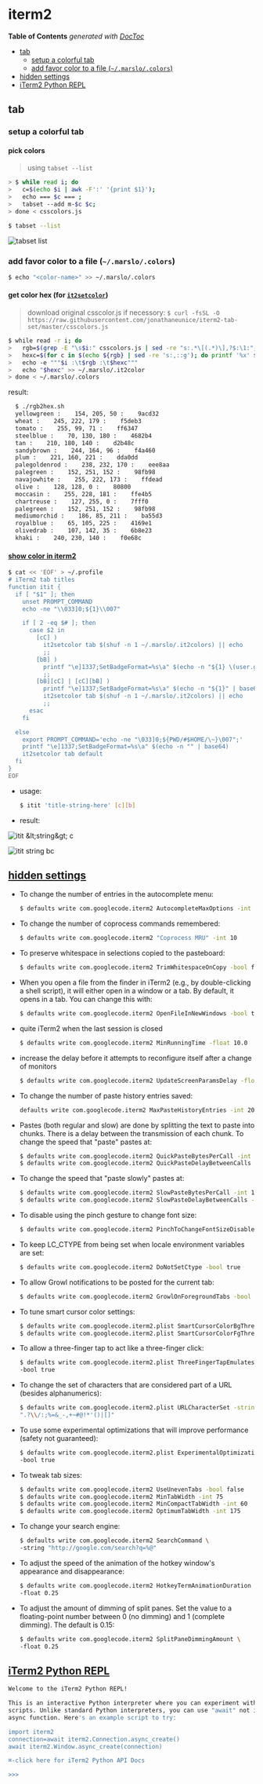 # iterm2

**Table of Contents** _generated with_ [_DocToc_](https://github.com/thlorenz/doctoc)

* [tab](iterm2.md#tab)
  * [setup a colorful tab](iterm2.md#setup-a-colorful-tab)
  * [add favor color to a file \(`~/.marslo/.colors`\)](iterm2.md#add-favor-color-to-a-file-marslocolors)
* [hidden settings](iterm2.md#hidden-settingshidden-settings)
* [iTerm2 Python REPL](iterm2.md#iterm2-python-repl)

## tab

### setup a colorful tab

#### pick colors

> using `tabset --list`

```bash
> $ while read i; do
>   c=$(echo $i | awk -F':' '{print $1}');
>   echo === $c === ;
>   tabset --add m-$c $c;
> done < csscolors.js

$ tabset --list
```

![tabset list](../.gitbook/assets/tabset-list-1.png)

### add favor color to a file \(`~/.marslo/.colors`\)

```bash
$ echo "<color-name>" >> ~/.marslo/.colors
```

#### get color hex \(for [`it2setcolor`](https://github.com/gnachman/iterm2-website/blob/master/source/utilities/it2setcolor)\)

> download original csscolor.js if necessory: `$ curl -fsSL -O https://raw.githubusercontent.com/jonathaneunice/iterm2-tab-set/master/csscolors.js`

```bash
$ while read -r i; do
>   rgb=$(grep -E "\s$i:" csscolors.js | sed -re "s:.*\[(.*)\],?$:\1:";)
>   hexc=$(for c in $(echo ${rgb} | sed -re 's:,::g'); do printf '%x' $c; done)
>   echo -e """$i :\t$rgb :\t$hexc"""
>   echo "$hexc" >> ~/.marslo/.it2color
> done < ~/.marslo/.colors
```

result:

```bash
  $ ./rgb2hex.sh
  yellowgreen :    154, 205, 50 :    9acd32
  wheat :    245, 222, 179 :    f5deb3
  tomato :    255, 99, 71 :    ff6347
  steelblue :    70, 130, 180 :    4682b4
  tan :    210, 180, 140 :    d2b48c
  sandybrown :    244, 164, 96 :    f4a460
  plum :    221, 160, 221 :    dda0dd
  palegoldenrod :    238, 232, 170 :    eee8aa
  palegreen :    152, 251, 152 :    98fb98
  navajowhite :    255, 222, 173 :    ffdead
  olive :    128, 128, 0 :    80800
  moccasin :    255, 228, 181 :    ffe4b5
  chartreuse :    127, 255, 0 :    7fff0
  palegreen :    152, 251, 152 :    98fb98
  mediumorchid :    186, 85, 211 :    ba55d3
  royalblue :    65, 105, 225 :    4169e1
  olivedrab :    107, 142, 35 :    6b8e23
  khaki :    240, 230, 140 :    f0e68c
```

#### [show color in iterm2](https://raw.githubusercontent.com/marslo/mylinux/master/confs/home/.marslo/.marslorc)

```bash
$ cat << 'EOF' > ~/.profile
# iTerm2 tab titles
function itit {
  if [ "$1" ]; then
    unset PROMPT_COMMAND
    echo -ne "\\033]0;${1}\\007"

    if [ 2 -eq $# ]; then
      case $2 in
        [cC] )
          it2setcolor tab $(shuf -n 1 ~/.marslo/.it2colors) || echo
          ;;
        [bB] )
          printf "\e]1337;SetBadgeFormat=%s\a" $(echo -n "${1} \(user.gitBranch)" | base64)
          ;;
        [bB][cC] | [cC][bB] )
          printf "\e]1337;SetBadgeFormat=%s\a" $(echo -n "${1}" | base64)
          it2setcolor tab $(shuf -n 1 ~/.marslo/.it2colors) || echo
          ;;
      esac
    fi

  else
    export PROMPT_COMMAND='echo -ne "\033]0;${PWD/#$HOME/\~}\007";'
    printf "\e]1337;SetBadgeFormat=%s\a" $(echo -n "" | base64)
    it2setcolor tab default
  fi
}
EOF
```

* usage:

  ```bash
  $ itit 'title-string-here' [c][b]
  ```

* result:

![itit &amp;lt;string&amp;gt; c](../.gitbook/assets/itit-c.png)

![itit string bc](../.gitbook/assets/itit-bc.png)

## [hidden settings](https://github.com/marslo/ibook/tree/36e2be3fe4dfa12af606519ff7a24987d37bd826/docs/tools/Hidden%20Settings/README.md)

* To change the number of entries in the autocomplete menu:

  ```bash
  $ defaults write com.googlecode.iterm2 AutocompleteMaxOptions -int 10
  ```

* To change the number of coprocess commands remembered:

  ```bash
  $ defaults write com.googlecode.iterm2 "Coprocess MRU" -int 10
  ```

* To preserve whitespace in selections copied to the pasteboard:

  ```bash
  $ defaults write com.googlecode.iterm2 TrimWhitespaceOnCopy -bool false
  ```

* When you open a file from the finder in iTerm2 \(e.g., by double-clicking a shell script\), it will either open in a window or a tab. By default, it opens in a tab. You can change this with:

  ```bash
  $ defaults write com.googlecode.iterm2 OpenFileInNewWindows -bool true
  ```

* quite iTerm2 when the last session is closed

  ```bash
  $ defaults write com.googlecode.iterm2 MinRunningTime -float 10.0
  ```

* increase the delay before it attempts to reconfigure itself after a change of monitors

  ```bash
  $ defaults write com.googlecode.iterm2 UpdateScreenParamsDelay -float 1.0
  ```

* To change the number of paste history entries saved:

  ```bash
  defaults write com.googlecode.iterm2 MaxPasteHistoryEntries -int 20
  ```

* Pastes \(both regular and slow\) are done by splitting the text to paste into chunks. There is a delay between the transmission of each chunk. To change the speed that "paste" pastes at:

  ```bash
  $ defaults write com.googlecode.iterm2 QuickPasteBytesPerCall -int 1024
  $ defaults write com.googlecode.iterm2 QuickPasteDelayBetweenCalls -float 0.01
  ```

* To change the speed that "paste slowly" pastes at:

  ```bash
  $ defaults write com.googlecode.iterm2 SlowPasteBytesPerCall -int 16
  $ defaults write com.googlecode.iterm2 SlowPasteDelayBetweenCalls -float 0.125
  ```

* To disable using the pinch gesture to change font size:

  ```bash
  $ defaults write com.googlecode.iterm2 PinchToChangeFontSizeDisabled -bool true
  ```

* To keep LC\_CTYPE from being set when locale environment variables are set:

  ```bash
  $ defaults write com.googlecode.iterm2 DoNotSetCtype -bool true
  ```

* To allow Growl notifications to be posted for the current tab:

  ```bash
  $ defaults write com.googlecode.iterm2 GrowlOnForegroundTabs -bool true
  ```

* To tune smart cursor color settings:

  ```bash
  $ defaults write com.googlecode.iterm2.plist SmartCursorColorBgThreshold -float 0.5
  $ defaults write com.googlecode.iterm2.plist SmartCursorColorFgThreshold -float 0.75
  ```

* To allow a three-finger tap to act like a three-finger click:

  ```bash
  $ defaults write com.googlecode.iterm2.plist ThreeFingerTapEmulatesThreeFingerClick \
  -bool true
  ```

* To change the set of characters that are considered part of a URL \(besides alphanumerics\):

  ```bash
  $ defaults write com.googlecode.iterm2.plist URLCharacterSet -string \
  ".?\\/:;%=&_-,+~#@!*'()|[]"
  ```

* To use some experimental optimizations that will improve performance \(safety not guaranteed\):

  ```bash
  $ defaults write com.googlecode.iterm2.plist ExperimentalOptimizationsEnabled \
  -bool true
  ```

* To tweak tab sizes:

  ```bash
  $ defaults write com.googlecode.iterm2 UseUnevenTabs -bool false
  $ defaults write com.googlecode.iterm2 MinTabWidth -int 75
  $ defaults write com.googlecode.iterm2 MinCompactTabWidth -int 60
  $ defaults write com.googlecode.iterm2 OptimumTabWidth -int 175
  ```

* To change your search engine:

  ```bash
  $ defaults write com.googlecode.iterm2 SearchCommand \
  -string "http://google.com/search?q=%@"
  ```

* To adjust the speed of the animation of the hotkey window's appearance and disappearance:

  ```bash
  $ defaults write com.googlecode.iterm2 HotkeyTermAnimationDuration \
  -float 0.25
  ```

* To adjust the amount of dimming of split panes. Set the value to a floating-point number between 0 \(no dimming\) and 1 \(complete dimming\). The default is 0.15:

  ```bash
  $ defaults write com.googlecode.iterm2 SplitPaneDimmingAmount \
  -float 0.25
  ```

## [iTerm2 Python REPL](https://iterm2.com/python-api/tutorial/running.html)

```bash
Welcome to the iTerm2 Python REPL!

This is an interactive Python interpreter where you can experiment with
scripts. Unlike standard Python interpreters, you can use "await" not inside an
async function. Here's an example script to try:

import iterm2
connection=await iterm2.Connection.async_create()
await iterm2.Window.async_create(connection)

⌘-click here for iTerm2 Python API Docs

>>>
```

